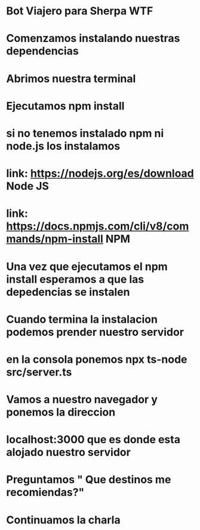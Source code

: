 # Bot Viajero para Sherpa WTF

# Comenzamos instalando nuestras dependencias 

# Abrimos nuestra terminal
# Ejecutamos npm install

# si no tenemos instalado npm ni node.js los instalamos
# link: https://nodejs.org/es/download Node JS
# link: https://docs.npmjs.com/cli/v8/commands/npm-install NPM

# Una vez que ejecutamos el npm install esperamos a que las depedencias se instalen

# Cuando termina la instalacion podemos prender nuestro servidor

# en la consola ponemos npx ts-node src/server.ts

# Vamos a nuestro navegador y ponemos la direccion
# localhost:3000 que es donde esta alojado nuestro servidor

# Preguntamos " Que destinos me recomiendas?"

# Continuamos la charla
